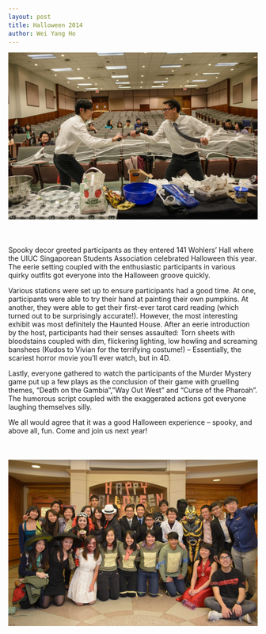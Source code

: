 ```yaml
---
layout: post
title: Halloween 2014
author: Wei Yang Ho
---
```


<div style="margin-bottom: 50px;">
	<img src="/assets/halloween2.jpg" class="img-responsive center-block">
</div>

Spooky decor greeted participants as they entered 141 Wohlers’ Hall where the UIUC Singaporean Students Association celebrated Halloween this year. The eerie setting coupled with the enthusiastic participants in various quirky outfits got everyone into the Halloween groove quickly.

Various stations were set up to ensure participants had a good time. At one, participants were able to try their hand at painting their own pumpkins. At another, they were able to get their first-ever tarot card reading (which turned out to be surprisingly accurate!). However, the most interesting exhibit was most definitely the Haunted House. After an eerie introduction by the host, participants had their senses assaulted: Torn sheets with bloodstains coupled with dim, flickering lighting, low howling and screaming banshees (Kudos to Vivian for the terrifying costume!) – Essentially, the scariest horror movie you’ll ever watch, but in 4D.

Lastly, everyone gathered to watch the participants of the Murder Mystery game put up a few plays as the conclusion of their game with gruelling themes, “Death on the Gambia”,”Way Out West” and “Curse of the Pharoah”. The humorous script coupled with the exaggerated actions got everyone laughing themselves silly.

We all would agree that it was a good Halloween experience – spooky, and above all, fun. Come and join us next year!

<div style="margin-top: 50px;">
	<img src="/assets/halloween.jpg" class="img-responsive center-block">
</div>